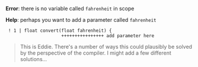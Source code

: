 **Error**: there is no variable called `fahrenheit` in scope

**Help**: perhaps you want to add a parameter called `fahrenheit`

```
 ! 1 | float convert(float fahrenheit) {
                     ++++++++++++++++ add parameter here
```

> This is Eddie. There's a number of ways this could plausibly be
> solved by the perspective of the compiler. I might add a few different
> solutions...
